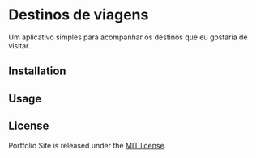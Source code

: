 
# Destinos de viagens

Um aplicativo simples para acompanhar os destinos que eu gostaria de visitar.

## Installation
<!-- Here are the steps of the necessary installations: -->


<!-- 1. **Download project** - download this project to your machine in a location of your choice.
2. **Open the `index.html` file.**

After the steps above, one page will open in your web browser as shown below:

#### Extra large devices (large desktops, 1200px and up)
![Portfolio Site](media/image/portfolio1_readme.png)

#### Large devices (desktops, 992px and up)
![Portfolio Site](media/image/portfolio2_readme.png)

####  Medium devices (tablets, 768px and up)
![Portfolio Site](media/image/portfolio3_readme.png)

#### Small devices (landscape phones, 576px and up)
![Portfolio Site](media/image/portfolio4_readme.png) -->

## Usage
<!-- Click on the work's poster you want and then will open a Github repository. -->

## License
Portfolio Site is released under the [MIT
license](https://github.com/atom-community/markdown-preview-plus/blob/master/LICENSE.md).
